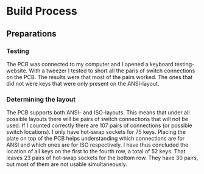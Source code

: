 # Build Process

## Preparations
### Testing
The PCB was connected to my computer and I opened a keyboard testing-website. With a tweezer I tested to short all the paris of switch connections on the PCB. The results were that most of the pairs worked. The ones that did not were keys that were only present on the ANSI-layout.

### Determining the layout
The PCB supports both ANSI- and ISO-layouts. This means that under all possible layouts there will be pairs of switch connections that will not be used. If I counted correctly there are 107 pairs of connections (or possible switch locations). I only have hot-swap sockets for 75 keys. 
Placing the plate on top of the PCB helps understanding which connections are for ANSI and which ones are for ISO respectively. I have thus concluded the location of all keys on the first to the fourth row, a total of 52 keys. That leaves 23 pairs of hot-swap sockets for the bottom row. They have 30 pairs, but most of them are not usable simultaneously.

